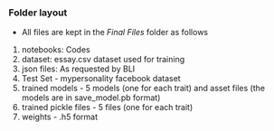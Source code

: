 ### Folder layout 

* All files are kept in the _Final Files_ folder as follows

1) notebooks: Codes 
2) dataset: essay.csv dataset used for training
3) json files: As requested by BLI 
4) Test Set - mypersonality facebook dataset
5) trained models - 5 models (one for each trait) and asset files (the models are in save_model.pb format)
6) trained pickle files - 5 files (one for each trait)
7) weights - .h5 format

